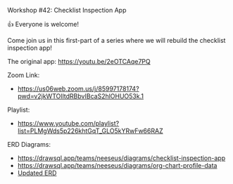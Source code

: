 
Workshop #42: Checklist Inspection App

👍 Everyone is welcome!

Come join us in this first-part of a series where we will rebuild the checklist inspection app!

The original app: https://youtu.be/2eOTCAqe7PQ

Zoom Link:
- https://us06web.zoom.us/j/85997178174?pwd=v2jkWTOIltdRBbvIBcaS2hlOHUO53k.1

Playlist: 
- https://www.youtube.com/playlist?list=PLMgWds5p226khtGqT_GLO5kYRwFw66RAZ

ERD Diagrams:
- https://drawsql.app/teams/neeseus/diagrams/checklist-inspection-app
- https://drawsql.app/teams/neeseus/diagrams/org-chart-profile-data
- [Updated ERD](https://drawsql.app/teams/neeseus/diagrams/checklist-inspection-app-ws42)